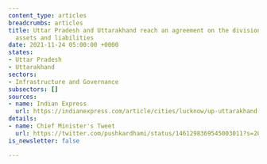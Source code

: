 ```yaml
---
content_type: articles
breadcrumbs: articles
title: Uttar Pradesh and Uttarakhand reach an agreement on the division of their states’
  assets and liabilities
date: 2021-11-24 05:00:00 +0000
states:
- Uttar Pradesh
- Uttarakhand
sectors:
- Infrastructure and Governance
subsectors: []
sources:
- name: Indian Express
  url: https://indianexpress.com/article/cities/lucknow/up-uttarakhand-govts-reach-consensus-7630285/
details:
- name: Chief Minister's Tweet
  url: https://twitter.com/pushkardhami/status/1461298369545003011?s=20
is_newsletter: false

---
```


